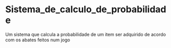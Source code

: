 # Sistema_de_calculo_de_probabilidade
Um sistema que calcula a probabilidade de um item ser adquirido de acordo com os abates feitos num jogo
